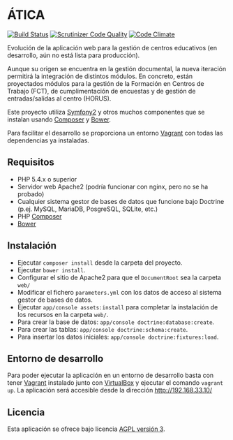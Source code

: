 # ÁTICA
[![Build Status](https://travis-ci.org/iesoretania/atica-next.svg?branch=master)](https://travis-ci.org/iesoretania/atica-next)
[![Scrutinizer Code Quality](https://scrutinizer-ci.com/g/iesoretania/atica-next/badges/quality-score.png?b=master)](https://scrutinizer-ci.com/g/iesoretania/atica-next/?branch=master)
[![Code Climate](https://codeclimate.com/github/iesoretania/atica-next/badges/gpa.svg)](https://codeclimate.com/github/iesoretania/atica-next)

Evolución de la aplicación web para la gestión de centros educativos (en desarrollo, aún no está lista para producción).

Aunque su origen se encuentra en la gestión documental, la nueva iteración permitirá la integración de distintos
módulos. En concreto, están proyectados módulos para la gestión de la Formación en Centros de Trabajo (FCT), de
cumplimentación de encuestas y de gestión de entradas/salidas al centro (HORUS).

Este proyecto utiliza [Symfony2] y otros muchos componentes que se instalan usando [Composer] y [Bower].

Para facilitar el desarrollo se proporciona un entorno [Vagrant] con todas las dependencias ya instaladas.

## Requisitos

- PHP 5.4.x o superior
- Servidor web Apache2 (podría funcionar con nginx, pero no se ha probado)
- Cualquier sistema gestor de bases de datos que funcione bajo Doctrine (p.ej. MySQL, MariaDB, PosgreSQL, SQLite, etc.)
- PHP [Composer]
- [Bower]

## Instalación

- Ejecutar `composer install` desde la carpeta del proyecto.
- Ejecutar `bower install`.
- Configurar el sitio de Apache2 para que el `DocumentRoot` sea la carpeta `web/`
- Modificar el fichero `parameters.yml` con los datos de acceso al sistema gestor de bases de datos.
- Ejecutar `app/console assets:install` para completar la instalación de los recursos en la carpeta `web/`.
- Para crear la base de datos: `app/console doctrine:database:create`.
- Para crear las tablas: `app/console doctrine:schema:create`.
- Para insertar los datos iniciales: `app/console doctrine:fixtures:load`.

## Entorno de desarrollo

Para poder ejecutar la aplicación en un entorno de desarrollo basta con tener [Vagrant] instalado junto con [VirtualBox]
y ejecutar el comando `vagrant up`. La aplicación será accesible desde la dirección http://192.168.33.10/

## Licencia
Esta aplicación se ofrece bajo licencia [AGPL versión 3].

[Vagrant]: https://www.vagrantup.com/
[VirtualBox]: https://www.virtualbox.org
[Symfony2]: http://symfony.com/
[Composer]: http://getcomposer.org
[AGPL versión 3]: http://www.gnu.org/licenses/agpl.html
[Bower]: http://bower.io/
